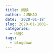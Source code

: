 ```yaml
---
title: 阅读
author: JUNHAO
date: '2020-01-18'
slug: 2020-01-1801-
categories:
  - Hugo
tags:
  - blogdown
---
```

